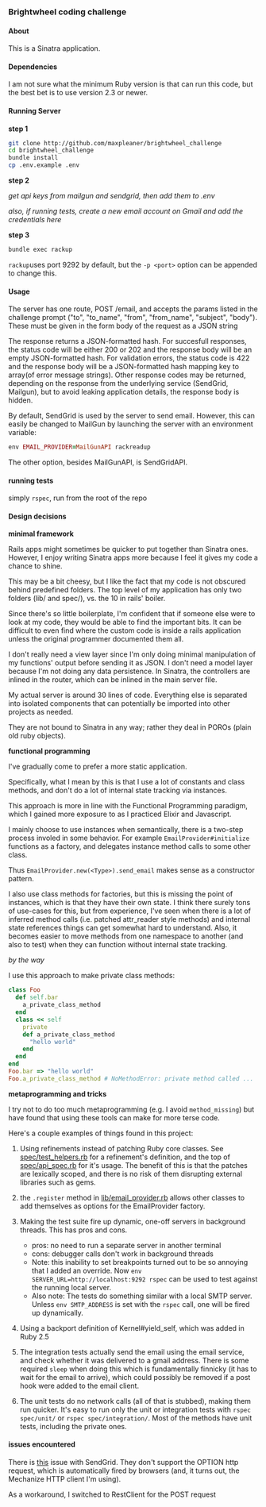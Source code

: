 ### Brightwheel coding challenge

#### About

This is a Sinatra application.

#### Dependencies

I am not sure what the minimum Ruby version is that can run this code, but
the best bet is to use version 2.3 or newer.

#### Running Server

**step 1**

```sh
git clone http://github.com/maxpleaner/brightwheel_challenge
cd brightwheel_challenge
bundle install
cp .env.example .env
```

**step 2**

_get api keys from mailgun and sendgrid, then add them to .env_

_also, if running tests, create a new email account on Gmail and add
the credentials here_

**step 3**

```sh
bundle exec rackup
```

`rackup`uses port 9292 by default, but the `-p <port>` option can be
appended to change this.

#### Usage

The server has one route, POST /email, and accepts the params listed in the
challenge prompt ("to", "to_name", "from", "from_name", "subject", "body").
These must be given in the form body of the request as a JSON string

The response returns a JSON-formatted hash.
For succesfull responses, the status code will be either 200 or 202 and the
response body will be an empty JSON-formatted hash.
For validation errors, the status code is 422 and the response body
will be a JSON-formatted hash mapping key to array(of error message strings).
Other response codes may be returned, depending on the response from the
underlying service (SendGrid, Mailgun), but to avoid leaking application details,
the response body is hidden.

By default, SendGrid is used by the server to send email.
However, this can easily be changed to MailGun by launching the server with an
environment variable:

```rb
env EMAIL_PROVIDER=MailGunAPI rackreadup
```

The other option, besides MailGunAPI, is SendGridAPI.


#### running tests

simply `rspec`, run from the root of the repo

#### Design decisions

**minimal framework**

Rails apps might sometimes be quicker to put together than Sinatra ones.
However, I enjoy writing Sinatra apps more because I feel it gives my code
a chance to shine.

This may be a bit cheesy, but I like the fact that my code
is not obscured behind predefined folders. The top level of my application
has only two folders (lib/ and spec/), vs. the 10 in rails' boiler. 

Since there's so little boilerplate, I'm confident that if someone else
were to look at my code, they would be able to find the important bits.
It can be difficult to even find where the custom code is inside a rails
application unless the original programmer documented them all.

I don't really need a view layer since I'm only doing minimal manipulation of
my functions' output before sending it as JSON. I don't need a model layer
because I'm not doing any data persistence. In Sinatra, the controllers are
inlined in the router, which can be inlined in the main server file.

My actual server is around 30 lines of code. Everything else is separated into
isolated components that can potentially be imported into other projects as
needed.

They are not bound to Sinatra in any way;
rather they deal in POROs (plain old ruby objects).

**functional programming**

I've gradually come to prefer a more static application.

Specifically, what I mean by this is that I use a lot of constants and
class methods, and don't do a lot of internal state tracking via instances.

This approach is more in line with the Functional Programming paradigm,
which I gained more exposure to as I practiced Elixir and Javascript.

I mainly choose to use instances when semantically, there is a two-step process
involed in some behavior. For example `EmailProvider#initialize` functions
as a factory, and delegates instance method calls to some other class.

Thus `EmailProvider.new(<Type>).send_email` makes sense as a constructor
pattern.

I also use class methods for factories, but this is missing the point of
instances, which is that they have their own state. I think there surely
tons of use-cases for this, but from experience, I've seen when there is a lot
of inferred method calls (i.e. patched attr_reader style methods) and internal
state references things can get somewhat hard to understand. Also, it becomes
easier to move methods from one namespace to another (and also to test)
when they can function without internal state tracking.

_by the way_

I use this approach to make private class methods:

```rb
class Foo
  def self.bar
    a_private_class_method
  end
  class << self
    private
    def a_private_class_method
      "hello world"
    end
  end
end
Foo.bar => "hello world"
Foo.a_private_class_method # NoMethodError: private method called ...
```

**metaprogramming and tricks**

I try not to do too much metaprogramming (e.g. I avoid `method_missing`)
but have found that using these tools can make for more terse code.

Here's a couple examples of things found in this project:

1. Using refinements instead of patching Ruby core classes.
See [spec/test_helpers.rb](./spec/test_helpers.rb) for a refinement's
definition, and the top of [spec/api_spec.rb](./spec/api_spec.rb) for it's usage.
The benefit of this is that the patches are lexically scoped, and there is no
risk of them disrupting external libraries such as gems.

2. the `.register` method in [lib/email_provider.rb](./lib/email_provider.rb)
allows other classes to add themselves as options for the EmailProvider
factory.

4. Making the test suite fire up dynamic, one-off servers in background threads.
   This has pros and cons.
   - pros: no need to run a separate server in another terminal
   - cons: debugger calls don't work in background threads
   - Note: this inability to set breakpoints turned out to be so annoying that
     I added an override. Now `env SERVER_URL=http://localhost:9292 rspec` can be
    used to test against the running local server.
   - Also note: The tests do something similar with a local SMTP server.
     Unless `env SMTP_ADDRESS` is set with the `rspec` call, one will be
     fired up dynamically.

5. Using a backport definition of Kernel#yield_self, which was added in Ruby 2.5

6. The integration tests actually send the email using the email service,
   and check whether it was delivered to a gmail address. There is some required
   `sleep` when doing this which is fundamentally finnicky (it has to wait for
   the email to arrive), which could possibly be removed if a post hook were
   added to the email client.

7. The unit tests do no network calls (all of that is stubbed), making them
   run quicker. It's easy to run only the unit or integration tests
   with `rspec spec/unit/` or `rspec spec/integration/`. Most of the methods
   have unit tests, including the private ones.

#### issues encountered

There is [this](https://github.com/sendgrid/docs/issues/1417) issue with
SendGrid. They don't support the OPTION http request, which is automatically
fired by browsers (and, it turns out, the Mechanize HTTP client I'm using).

As a workaround, I switched to RestClient for the POST request
